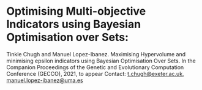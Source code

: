 # Optimising Multi-objective Indicators using Bayesian Optimisation over Sets:
Tinkle Chugh and Manuel Lopez-Ibanez. Maximising Hypervolume and minimising epsilon indicators using Bayesian Optimisation Over Sets. In the Companion Proceedings of the Genetic and Evolutionary Computation Conference (GECCO), 2021, to appear
Contact: t.chugh@exeter.ac.uk, manuel.lopez-ibanez@uma.es
